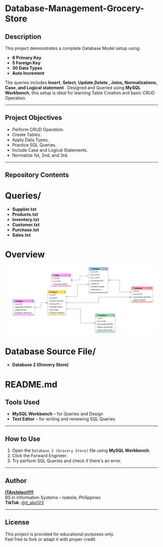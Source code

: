 # Database-Management-Grocery-Store

## Description
This project demonstrates a complete Database Model setup using:
- **6 Primary Key**
- **5 Foreign Key**
- **30 Data Types**
- **Auto Increment**

The queries includes **Insert**, **Select**, **Update**,**Delete , Joins, Normalizations, Case, and Logical statement** . Designed and Queried using **MySQL Workbench**, this setup is ideal for learning Table Creation and basic CRUD Operation.

---

## Project Objectives
- Perform CRUD Operation.
- Create Tables.
- Apply Data Types.
- Practice SQL Queries.
- Include Case and Logical Statements.
- Normalize 1st, 2nd, and 3rd.

---

## Repository Contents

# Queries/
- **Supplier.txt**
- **Products.txt**
- **Inventory.txt**
- **Customer.txt**
- **Purchase.txt**
- **Sales.txt**

# Overview 
![Diagram](Overview/Database_2.png)

# Database Source File/
- **Database 2 (Grovery Store)**
  
# README.md

## Tools Used
- **MySQL Workbench** – for Queries and Design
- **Text Editor** – for writing and reviewing SQL Queries 

---

## How to Use
1. Open the `Database 2 (Grocery Store)` file using **MySQL Workbench**.
2. Click the Forward Engineer.
3. Try perform SQL Queries and check if there's an error.


---

## Author
**[ITArchitect111](https://github.com/ITArchitect111)**  
BS in Information Systems – Isabela, Philippines  
**TikTok**: [@it_ako123](https://www.tiktok.com/@it_ako123)

---

## License
This project is provided for educational purposes only.  
Feel free to fork or adapt it with proper credit.

